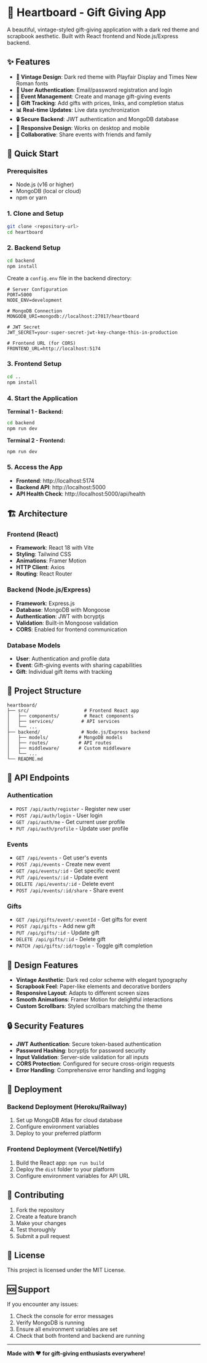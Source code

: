# 🎁 Heartboard - Gift Giving App

A beautiful, vintage-styled gift-giving application with a dark red theme and scrapbook aesthetic. Built with React frontend and Node.js/Express backend.

## ✨ Features

- **🎨 Vintage Design**: Dark red theme with Playfair Display and Times New Roman fonts
- **👥 User Authentication**: Email/password registration and login
- **📅 Event Management**: Create and manage gift-giving events
- **🎁 Gift Tracking**: Add gifts with prices, links, and completion status
- **📊 Real-time Updates**: Live data synchronization
- **🔒 Secure Backend**: JWT authentication and MongoDB database
- **📱 Responsive Design**: Works on desktop and mobile
- **🎯 Collaborative**: Share events with friends and family

## 🚀 Quick Start

### Prerequisites

- Node.js (v16 or higher)
- MongoDB (local or cloud)
- npm or yarn

### 1. Clone and Setup

```bash
git clone <repository-url>
cd heartboard
```

### 2. Backend Setup

```bash
cd backend
npm install
```

Create a `config.env` file in the backend directory:

```env
# Server Configuration
PORT=5000
NODE_ENV=development

# MongoDB Connection
MONGODB_URI=mongodb://localhost:27017/heartboard

# JWT Secret
JWT_SECRET=your-super-secret-jwt-key-change-this-in-production

# Frontend URL (for CORS)
FRONTEND_URL=http://localhost:5174
```

### 3. Frontend Setup

```bash
cd ..
npm install
```

### 4. Start the Application

**Terminal 1 - Backend:**
```bash
cd backend
npm run dev
```

**Terminal 2 - Frontend:**
```bash
npm run dev
```

### 5. Access the App

- **Frontend**: http://localhost:5174
- **Backend API**: http://localhost:5000
- **API Health Check**: http://localhost:5000/api/health

## 🏗️ Architecture

### Frontend (React)
- **Framework**: React 18 with Vite
- **Styling**: Tailwind CSS
- **Animations**: Framer Motion
- **HTTP Client**: Axios
- **Routing**: React Router

### Backend (Node.js/Express)
- **Framework**: Express.js
- **Database**: MongoDB with Mongoose
- **Authentication**: JWT with bcryptjs
- **Validation**: Built-in Mongoose validation
- **CORS**: Enabled for frontend communication

### Database Models
- **User**: Authentication and profile data
- **Event**: Gift-giving events with sharing capabilities
- **Gift**: Individual gift items with tracking

## 📁 Project Structure

```
heartboard/
├── src/                    # Frontend React app
│   ├── components/         # React components
│   ├── services/          # API services
│   └── ...
├── backend/               # Node.js/Express backend
│   ├── models/           # MongoDB models
│   ├── routes/           # API routes
│   ├── middleware/       # Custom middleware
│   └── ...
└── README.md
```

## 🔧 API Endpoints

### Authentication
- `POST /api/auth/register` - Register new user
- `POST /api/auth/login` - User login
- `GET /api/auth/me` - Get current user profile
- `PUT /api/auth/profile` - Update user profile

### Events
- `GET /api/events` - Get user's events
- `POST /api/events` - Create new event
- `GET /api/events/:id` - Get specific event
- `PUT /api/events/:id` - Update event
- `DELETE /api/events/:id` - Delete event
- `POST /api/events/:id/share` - Share event

### Gifts
- `GET /api/gifts/event/:eventId` - Get gifts for event
- `POST /api/gifts` - Add new gift
- `PUT /api/gifts/:id` - Update gift
- `DELETE /api/gifts/:id` - Delete gift
- `PATCH /api/gifts/:id/toggle` - Toggle gift completion

## 🎨 Design Features

- **Vintage Aesthetic**: Dark red color scheme with elegant typography
- **Scrapbook Feel**: Paper-like elements and decorative borders
- **Responsive Layout**: Adapts to different screen sizes
- **Smooth Animations**: Framer Motion for delightful interactions
- **Custom Scrollbars**: Styled scrollbars matching the theme

## 🔒 Security Features

- **JWT Authentication**: Secure token-based authentication
- **Password Hashing**: bcryptjs for password security
- **Input Validation**: Server-side validation for all inputs
- **CORS Protection**: Configured for secure cross-origin requests
- **Error Handling**: Comprehensive error handling and logging

## 🚀 Deployment

### Backend Deployment (Heroku/Railway)
1. Set up MongoDB Atlas for cloud database
2. Configure environment variables
3. Deploy to your preferred platform

### Frontend Deployment (Vercel/Netlify)
1. Build the React app: `npm run build`
2. Deploy the `dist` folder to your platform
3. Configure environment variables for API URL

## 🤝 Contributing

1. Fork the repository
2. Create a feature branch
3. Make your changes
4. Test thoroughly
5. Submit a pull request

## 📝 License

This project is licensed under the MIT License.

## 🆘 Support

If you encounter any issues:
1. Check the console for error messages
2. Verify MongoDB is running
3. Ensure all environment variables are set
4. Check that both frontend and backend are running

---

**Made with ❤️ for gift-giving enthusiasts everywhere!**
